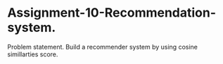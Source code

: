 # Assignment-10-Recommendation-system.
Problem statement.  Build a recommender system by using cosine simillarties score.

